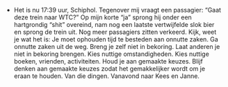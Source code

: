 - Het  is nu 17:39 uur, Schiphol. Tegenover mij vraagt een passagier: “Gaat deze trein naar WTC?” Op mijn korte “ja” sprong hij onder een hartgrondig “shit” overeind, nam nog een laatste vertwijfelde slok bier en sprong de trein uit. Nog meer passagiers zitten verkeerd. Kijk, weet je wat het is: Je moet ophouden tijd te besteden aan onnutte zaken. Ga onnutte zaken uit de weg. Breng je zelf niet in bekoring. Laat anderen je niet in bekoring brengen. Kies nuttige omstandigheden. Kies nuttige boeken, vrienden, activiteiten. Houd je aan gemaakte keuzes. Blijf denken aan gemaakte keuzes zodat het gemakkelijker wordt om je eraan te houden. Van die dingen. Vanavond naar Kees en Janne.